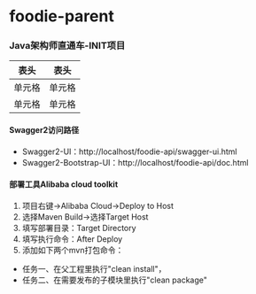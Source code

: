 # foodie-parent
### Java架构师直通车-INIT项目
|  表头   | 表头  |
|  ----  | ----  |
| 单元格  | 单元格 |
| 单元格  | 单元格 |

#### Swagger2访问路径
- Swagger2-UI：http://localhost/foodie-api/swagger-ui.html
- Swagger2-Bootstrap-UI：http://localhost/foodie-api/doc.html 

#### 部署工具Alibaba cloud toolkit
1. 项目右键->Alibaba Cloud->Deploy to Host
2. 选择Maven Build->选择Target Host
3. 填写部署目录：Target Directory
4. 填写执行命令：After Deploy
5. 添加如下两个mvn打包命令：
- 任务一、在父工程里执行"clean install"，
- 任务二、在需要发布的子模块里执行"clean package"


